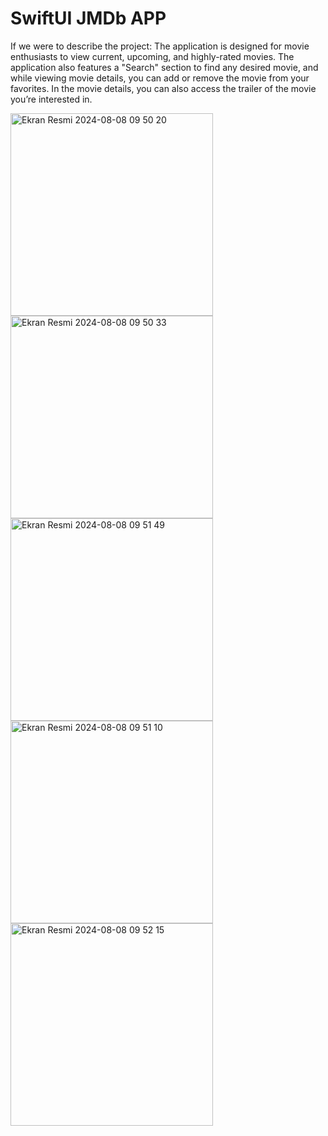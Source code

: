 # SwiftUI JMDb APP

If we were to describe the project: The application is designed for movie enthusiasts to view current, upcoming, and highly-rated movies. The application also features a "Search" section to find any desired movie, and while viewing movie details, you can add or remove the movie from your favorites. In the movie details, you can also access the trailer of the movie you’re interested in.

<img width="324" alt="Ekran Resmi 2024-08-08 09 50 20" src="https://github.com/user-attachments/assets/0393fa7d-a20c-4271-aefc-2f066291f847">
<img width="324" alt="Ekran Resmi 2024-08-08 09 50 33" src="https://github.com/user-attachments/assets/51d18e2c-2a5a-49b1-8c19-ab26c64abd61">
<img width="324" alt="Ekran Resmi 2024-08-08 09 51 49" src="https://github.com/user-attachments/assets/79203fb9-e8de-4b85-817c-8e4c0a068a0c">
<img width="324" alt="Ekran Resmi 2024-08-08 09 51 10" src="https://github.com/user-attachments/assets/b55be9a4-e756-41f9-b9c4-251398cefd12">
<img width="324" alt="Ekran Resmi 2024-08-08 09 52 15" src="https://github.com/user-attachments/assets/a5c90300-bf21-4598-9d86-e376c3f45c70">



